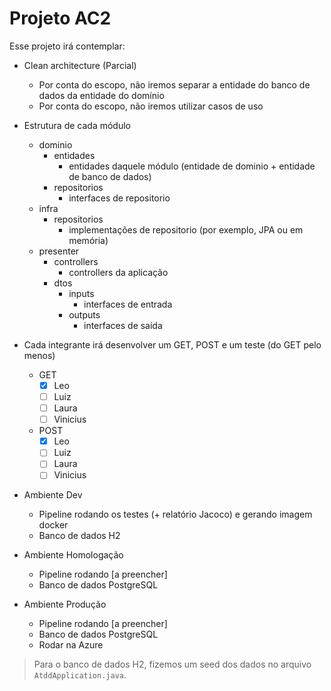 # Projeto AC2

Esse projeto irá contemplar:

- Clean architecture (Parcial)
    - Por conta do escopo, não iremos separar a entidade do banco de dados da entidade do domínio
    - Por conta do escopo, não iremos utilizar casos de uso

- Estrutura de cada módulo
    - dominio
        - entidades
            - entidades daquele módulo (entidade de dominio + entidade de banco de dados)
        - repositorios
            - interfaces de repositorio
    - infra
        - repositorios
            - implementações de repositorio (por exemplo, JPA ou em memória)
    - presenter
        - controllers
            - controllers da aplicação
        - dtos
            - inputs
                - interfaces de entrada
            - outputs
                - interfaces de saída 


- Cada integrante irá desenvolver um GET, POST e um teste (do GET pelo menos)
    - GET
        - [x] Leo
        - [ ] Luiz
        - [ ] Laura
        - [ ] Vinicius
    - POST
        - [x] Leo
        - [ ] Luiz
        - [ ] Laura
        - [ ] Vinicius

- Ambiente Dev 
    - Pipeline rodando os testes (+ relatório Jacoco) e gerando imagem docker
    - Banco de dados H2

- Ambiente Homologação
    - Pipeline rodando [a preencher]
    - Banco de dados PostgreSQL

- Ambiente Produção
    - Pipeline rodando [a preencher]
    - Banco de dados PostgreSQL
    - Rodar na Azure

> Para o banco de dados H2, fizemos um seed dos dados no arquivo `AtddApplication.java`.